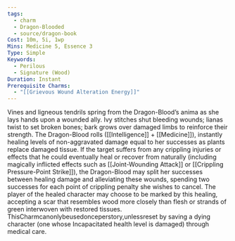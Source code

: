 ```yaml
---
tags:
  - charm
  - Dragon-Blooded
  - source/dragon-book
Cost: 10m, 5i, 1wp
Mins: Medicine 5, Essence 3
Type: Simple
Keywords:
  - Perilous
  - Signature (Wood)
Duration: Instant
Prerequisite Charms:
  - "[[Grievous Wound Alteration Energy]]"
---
```

Vines and ligneous tendrils spring from the Dragon-Blood’s anima as she lays hands upon a wounded ally. Ivy stitches shut bleeding wounds; lianas twist to set broken bones; bark grows over damaged limbs to reinforce their strength. The Dragon-Blood rolls ([[Intelligence]] + [[Medicine]]), instantly healing levels of non-aggravated damage equal to her successes as plants replace damaged tissue. If the target suffers from any crippling injuries or effects that he could eventually heal or recover from naturally (including magically inflicted effects such as [[Joint-Wounding Attack]] or [[Crippling Pressure-Point Strike]]), the Dragon-Blood may split her successes between healing damage and alleviating these wounds, spending two successes for each point of crippling penalty she wishes to cancel. The player of the healed character may choose to be marked by this healing, accepting a scar that resembles wood more closely than flesh or strands of green interwoven with restored tissues. ThisCharmcanonlybeusedonceperstory,unlessreset by saving a dying character (one whose Incapacitated health level is damaged) through medical care.